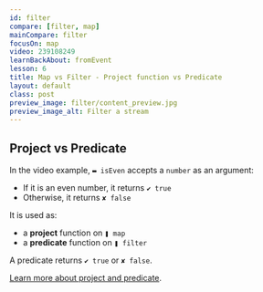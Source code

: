 ```yaml
---
id: filter
compare: [filter, map]
mainCompare: filter
focusOn: map
video: 239108249
learnBackAbout: fromEvent
lesson: 6
title: Map vs Filter - Project function vs Predicate
layout: default
class: post
preview_image: filter/content_preview.jpg
preview_image_alt: Filter a stream
---
```


## Project vs Predicate

In the video example, `▬ isEven` accepts a `number` as an argument:

- If it is an even number, it returns `✔ true`
- Otherwise, it returns `✘ false`

It is used as:

- a **project** function on `❚ map`
- a **predicate** function on `❚ filter`

A predicate returns `✔ true` or `✘ false`.

[Learn more about project and predicate](/predicate).
